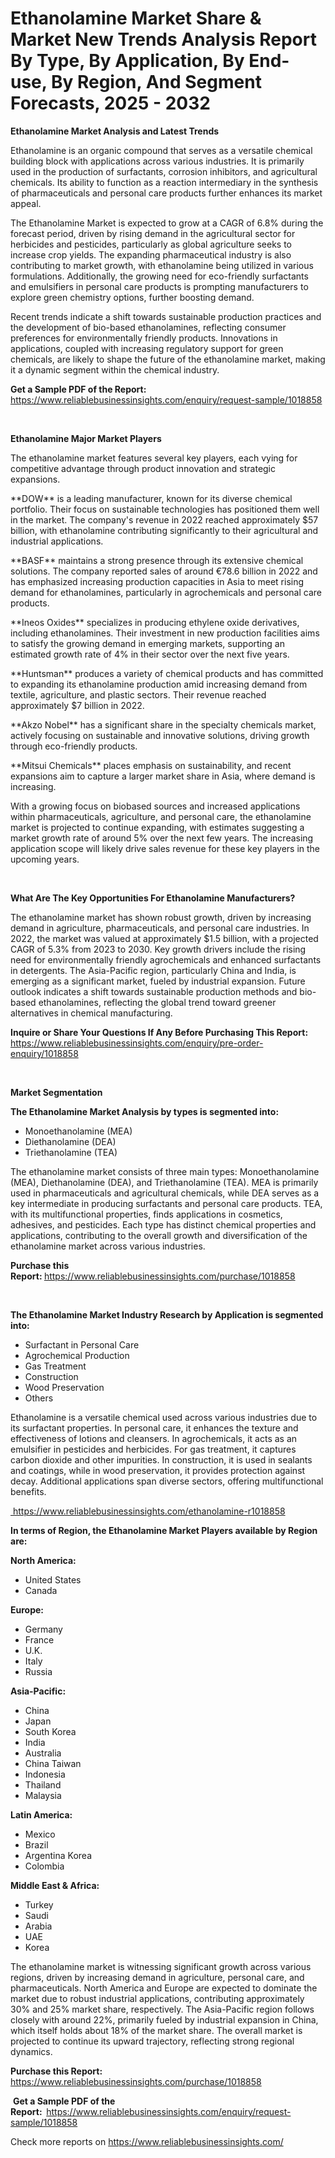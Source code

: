 <p><h1>Ethanolamine Market Share & Market New Trends Analysis Report By Type, By Application, By End-use, By Region, And Segment Forecasts, 2025 - 2032</h1></p><p><strong>Ethanolamine Market Analysis and Latest Trends</strong></p>
<p><p>Ethanolamine is an organic compound that serves as a versatile chemical building block with applications across various industries. It is primarily used in the production of surfactants, corrosion inhibitors, and agricultural chemicals. Its ability to function as a reaction intermediary in the synthesis of pharmaceuticals and personal care products further enhances its market appeal.</p><p>The Ethanolamine Market is expected to grow at a CAGR of 6.8% during the forecast period, driven by rising demand in the agricultural sector for herbicides and pesticides, particularly as global agriculture seeks to increase crop yields. The expanding pharmaceutical industry is also contributing to market growth, with ethanolamine being utilized in various formulations. Additionally, the growing need for eco-friendly surfactants and emulsifiers in personal care products is prompting manufacturers to explore green chemistry options, further boosting demand.</p><p>Recent trends indicate a shift towards sustainable production practices and the development of bio-based ethanolamines, reflecting consumer preferences for environmentally friendly products. Innovations in applications, coupled with increasing regulatory support for green chemicals, are likely to shape the future of the ethanolamine market, making it a dynamic segment within the chemical industry.</p></p>
<p><strong>Get a Sample PDF of the Report:&nbsp;</strong> <a href="https://www.reliablebusinessinsights.com/enquiry/request-sample/1018858?utm_campaign=1121&utm_medium=2&utm_source=Github&utm_content=ia&utm_term=30012025&utm_id=ethanolamine">https://www.reliablebusinessinsights.com/enquiry/request-sample/1018858</a></p>
<p>&nbsp;</p>
<p><strong>Ethanolamine Major Market Players</strong></p>
<p><p>The ethanolamine market features several key players, each vying for competitive advantage through product innovation and strategic expansions. </p><p>**DOW** is a leading manufacturer, known for its diverse chemical portfolio. Their focus on sustainable technologies has positioned them well in the market. The company's revenue in 2022 reached approximately $57 billion, with ethanolamine contributing significantly to their agricultural and industrial applications.</p><p>**BASF** maintains a strong presence through its extensive chemical solutions. The company reported sales of around €78.6 billion in 2022 and has emphasized increasing production capacities in Asia to meet rising demand for ethanolamines, particularly in agrochemicals and personal care products.</p><p>**Ineos Oxides** specializes in producing ethylene oxide derivatives, including ethanolamines. Their investment in new production facilities aims to satisfy the growing demand in emerging markets, supporting an estimated growth rate of 4% in their sector over the next five years.</p><p>**Huntsman** produces a variety of chemical products and has committed to expanding its ethanolamine production amid increasing demand from textile, agriculture, and plastic sectors. Their revenue reached approximately $7 billion in 2022.</p><p>**Akzo Nobel** has a significant share in the specialty chemicals market, actively focusing on sustainable and innovative solutions, driving growth through eco-friendly products. </p><p>**Mitsui Chemicals** places emphasis on sustainability, and recent expansions aim to capture a larger market share in Asia, where demand is increasing. </p><p>With a growing focus on biobased sources and increased applications within pharmaceuticals, agriculture, and personal care, the ethanolamine market is projected to continue expanding, with estimates suggesting a market growth rate of around 5% over the next few years. The increasing application scope will likely drive sales revenue for these key players in the upcoming years.</p></p>
<p>&nbsp;</p>
<p><strong>What Are The Key Opportunities For Ethanolamine Manufacturers?</strong></p>
<p><p>The ethanolamine market has shown robust growth, driven by increasing demand in agriculture, pharmaceuticals, and personal care industries. In 2022, the market was valued at approximately $1.5 billion, with a projected CAGR of 5.3% from 2023 to 2030. Key growth drivers include the rising need for environmentally friendly agrochemicals and enhanced surfactants in detergents. The Asia-Pacific region, particularly China and India, is emerging as a significant market, fueled by industrial expansion. Future outlook indicates a shift towards sustainable production methods and bio-based ethanolamines, reflecting the global trend toward greener alternatives in chemical manufacturing.</p></p>
<p><strong>Inquire or Share Your Questions If Any Before Purchasing This Report:</strong> <a href="https://www.reliablebusinessinsights.com/enquiry/pre-order-enquiry/1018858?utm_campaign=1121&utm_medium=2&utm_source=Github&utm_content=ia&utm_term=30012025&utm_id=ethanolamine">https://www.reliablebusinessinsights.com/enquiry/pre-order-enquiry/1018858</a></p>
<p>&nbsp;</p>
<p><strong>Market Segmentation</strong></p>
<p><strong>The Ethanolamine Market Analysis by types is segmented into:</strong></p>
<p><ul><li>Monoethanolamine (MEA)</li><li>Diethanolamine (DEA)</li><li>Triethanolamine (TEA)</li></ul></p>
<p><p>The ethanolamine market consists of three main types: Monoethanolamine (MEA), Diethanolamine (DEA), and Triethanolamine (TEA). MEA is primarily used in pharmaceuticals and agricultural chemicals, while DEA serves as a key intermediate in producing surfactants and personal care products. TEA, with its multifunctional properties, finds applications in cosmetics, adhesives, and pesticides. Each type has distinct chemical properties and applications, contributing to the overall growth and diversification of the ethanolamine market across various industries.</p></p>
<p><strong>Purchase this Report:&nbsp;</strong><a href="https://www.reliablebusinessinsights.com/purchase/1018858?utm_campaign=1121&utm_medium=2&utm_source=Github&utm_content=ia&utm_term=30012025&utm_id=ethanolamine">https://www.reliablebusinessinsights.com/purchase/1018858</a></p>
<p>&nbsp;</p>
<p><strong>The Ethanolamine Market Industry Research by Application is segmented into:</strong></p>
<p><ul><li>Surfactant in Personal Care</li><li>Agrochemical Production</li><li>Gas Treatment</li><li>Construction</li><li>Wood Preservation</li><li>Others</li></ul></p>
<p><p>Ethanolamine is a versatile chemical used across various industries due to its surfactant properties. In personal care, it enhances the texture and effectiveness of lotions and cleansers. In agrochemicals, it acts as an emulsifier in pesticides and herbicides. For gas treatment, it captures carbon dioxide and other impurities. In construction, it is used in sealants and coatings, while in wood preservation, it provides protection against decay. Additional applications span diverse sectors, offering multifunctional benefits.</p></p>
<p><a href="https://www.reliablebusinessinsights.com/ethanolamine-r1018858?utm_campaign=1121&utm_medium=2&utm_source=Github&utm_content=ia&utm_term=30012025&utm_id=ethanolamine">&nbsp;https://www.reliablebusinessinsights.com/ethanolamine-r1018858</a></p>
<p><strong>In terms of Region, the Ethanolamine Market Players available by Region are:</strong></p>
<p>
    <p> <strong> North America: </strong>
        <ul>
            <li>United States</li>
            <li>Canada</li>
        </ul>
        </p> 
    <p> <strong> Europe: </strong>
        <ul>
            <li>Germany</li>
            <li>France</li>
            <li>U.K.</li>
            <li>Italy</li>
            <li>Russia</li>
        </ul>
        </p> 
    <p> <strong> Asia-Pacific: </strong>
        <ul>
            <li>China</li>
            <li>Japan</li>
            <li>South Korea</li>
            <li>India</li>
            <li>Australia</li>
            <li>China Taiwan</li>
            <li>Indonesia</li>
            <li>Thailand</li>
            <li>Malaysia</li>
        </ul>
        </p> 
    <p> <strong> Latin America: </strong>
        <ul>
            <li>Mexico</li>
            <li>Brazil</li>
            <li>Argentina Korea</li>
            <li>Colombia</li>
        </ul>
        </p> 
    <p> <strong> Middle East & Africa: </strong>
        <ul>
            <li>Turkey</li>
            <li>Saudi</li>
            <li>Arabia</li>
            <li>UAE</li>
            <li>Korea</li>
        </ul>
    </p>
    </p>
<p><p>The ethanolamine market is witnessing significant growth across various regions, driven by increasing demand in agriculture, personal care, and pharmaceuticals. North America and Europe are expected to dominate the market due to robust industrial applications, contributing approximately 30% and 25% market share, respectively. The Asia-Pacific region follows closely with around 22%, primarily fueled by industrial expansion in China, which itself holds about 18% of the market share. The overall market is projected to continue its upward trajectory, reflecting strong regional dynamics.</p></p>
<p><strong>Purchase this Report: </strong><a href="https://www.reliablebusinessinsights.com/purchase/1018858?utm_campaign=1121&utm_medium=2&utm_source=Github&utm_content=ia&utm_term=30012025&utm_id=ethanolamine">https://www.reliablebusinessinsights.com/purchase/1018858</a></p>
<p>&nbsp;<strong>Get a Sample PDF of the Report:&nbsp;&nbsp;</strong><a href="https://www.reliablebusinessinsights.com/enquiry/request-sample/1018858?utm_campaign=1121&utm_medium=2&utm_source=Github&utm_content=ia&utm_term=30012025&utm_id=ethanolamine">https://www.reliablebusinessinsights.com/enquiry/request-sample/1018858</a></p>
<p><strong></strong></p>
<p>Check more reports on <a href="https://www.reliablebusinessinsights.com/?utm_campaign=1121&utm_medium=2&utm_source=Github&utm_content=ia&utm_term=30012025&utm_id=ethanolamine">https://www.reliablebusinessinsights.com/</a></p>
